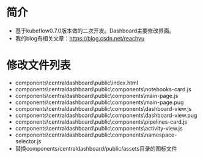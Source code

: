 # 简介
* 基于kubeflow0.7.0版本做的二次开发。Dashboard主要修改界面。
* 我的blog有相关文章：https://blog.csdn.net/reachyu

# 修改文件列表
* components\centraldashboard\public\index.html
* components\centraldashboard\public\components\notebooks-card.js
* components\centraldashboard\public\components\main-page.js
* components\centraldashboard\public\components\main-page.pug
* components\centraldashboard\public\components\dashboard-view.js
* components\centraldashboard\public\components\dashboard-view.pug
* components\centraldashboard\public\components\pipelines-card.js
* components\centraldashboard\public\components\activity-view.js
* components\centraldashboard\public\components\namespace-selector.js
* 替换components/centraldashboard/public/assets目录的图标文件

